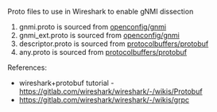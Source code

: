 Proto files to use in Wireshark to enable gNMI dissection

1. gnmi.proto is sourced from [openconfig/gnmi](https://github.com/openconfig/gnmi/blob/51254b657b7df4f29c137ceb3ef9846de2be7f8e/proto/gnmi/gnmi.proto)
1. gnmi_ext.proto is sourced from [openconfig/gnmi](https://github.com/openconfig/gnmi/blob/51254b657b7df4f29c137ceb3ef9846de2be7f8e/proto/gnmi_ext/gnmi_ext.proto)
1. descriptor.proto is sourced from [protocolbuffers/protobuf](https://github.com/protocolbuffers/protobuf/blob/8f6c3c6824c669e1df46cd04204524825ac05139/src/google/protobuf/descriptor.proto)
1. any.proto is sourced from [protocolbuffers/protobuf](https://github.com/protocolbuffers/protobuf/blob/8f6c3c6824c669e1df46cd04204524825ac05139/src/google/protobuf/any.proto)

References:
* wireshark+protobuf tutorial - https://gitlab.com/wireshark/wireshark/-/wikis/Protobuf
* https://gitlab.com/wireshark/wireshark/-/wikis/grpc
